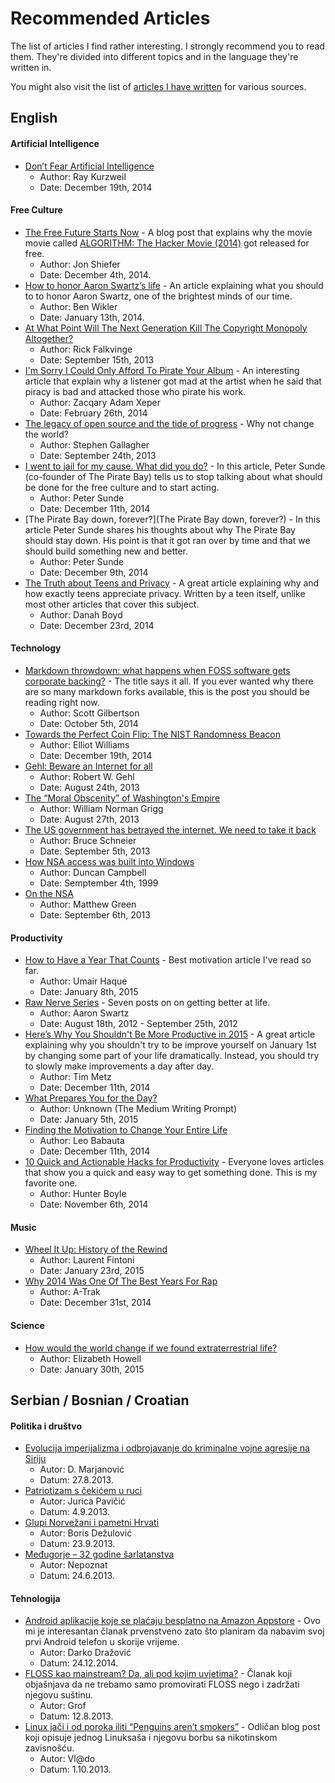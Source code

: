 # Recommended Articles

The list of articles I find rather interesting. I strongly recommend you to read them. They're divided into different topics and in the language they're written in.

You might also visit the list of [articles I have written](https://github.com/aleksandar-todorovic/https://github.com/aleksandar-todorovic/published-papers-and-articles/#my-published-papers) for various sources.

## English

#### Artificial Intelligence

* [Don’t Fear Artificial Intelligence](http://time.com/3641921/dont-fear-artificial-intelligence/)
  * Author: Ray Kurzweil
  * Date: December 19th, 2014

#### Free Culture

* [The Free Future Starts Now](http://www.brandxindustries.com/blog/2014/12/4/the-free-future-starts-now) - A blog post that explains why the movie movie called [ALGORITHM: The Hacker Movie (2014)](https://www.youtube.com/watch?v=6qpudAhYhpc) got released for free.
  * Author: Jon Shiefer
  * Date: December 4th, 2014.
* [How to honor Aaron Swartz’s life](https://medium.com/sample-collection/how-to-honor-aaron-swartz-33a2ae09598a) - An article explaining what you should to to honor Aaron Swartz, one of the brightest minds of our time.
  * Author: Ben Wikler
  * Date: January 13th, 2014.
* [At What Point Will The Next Generation Kill The Copyright Monopoly Altogether?](http://torrentfreak.com/kill-the-copyright-monopoly-altogether-130915/)
  * Author: Rick Falkvinge
  * Date: September 15th, 2013
* [I'm Sorry I Could Only Afford To Pirate Your Album](http://falkvinge.net/2013/02/26/im-sorry-i-could-only-afford-to-pirate-your-album/) - An interesting article that explain why a listener got mad at the artist when he said that piracy is bad and attacked those who pirate his work.
  * Author: Zacqary Adam Xeper
  * Date: February 26th, 2014
* [The legacy of open source and the tide of progress](https://opensource.com/life/13/9/legacy-open-source-tide-progress) - Why not change the world?
  * Author: Stephen Gallagher
  * Date: September 24th, 2013
* [I went to jail for my cause. What did you do?](http://www.wired.co.uk/news/archive/2014-12/11/peter-sunde) - In this article, Peter Sunde (co-founder of The Pirate Bay) tells us to stop talking about what should be done for the free culture and to start acting.
  * Author: Peter Sunde
  * Date: December 11th, 2014
* [The Pirate Bay down, forever?](The Pirate Bay down, forever?) - In this article Peter Sunde shares his thoughts about why The Pirate Bay should stay down. His point is that it got ran over by time and that we should build something new and better.
  * Author: Peter Sunde
  * Date: December 9th, 2014
* [The Truth about Teens and Privacy](https://medium.com/backchannel/the-truth-about-teens-and-privacy-988aee14a203) - A great article explaining why and how exactly teens appreciate privacy. Written by a teen itself, unlike most other articles that cover this subject.
  * Author: Danah Boyd
  * Date: December 23rd, 2014

#### Technology

* [Markdown throwdown: what happens when FOSS software gets corporate backing?](http://arstechnica.com/information-technology/2014/10/markdown-throwdown-what-happens-when-foss-software-gets-corporate-backing/) - The title says it all. If you ever wanted why there are so many markdown forks available, this is the post you should be reading right now.
  * Author: Scott Gilbertson
  * Date: October 5th, 2014
* [Towards the Perfect Coin Flip: The NIST Randomness Beacon](http://hackaday.com/2014/12/19/nist-randomness-beacon/)
  * Author: Elliot Williams
  * Date: December 19th, 2014
* [Gehl: Beware an Internet for all](http://www.sltrib.com/sltrib/opinion/56764743-82/internet-connected-facebook-google.html.csp)
  * Author: Robert W. Gehl
  * Date: August 24th, 2013
* [The “Moral Obscenity” of Washington's Empire](http://www.lewrockwell.com/lrc-blog/the-moral-obscenity-of-washingtons-empire/)
  * Author: William Norman Grigg
  * Date: August 27th, 2013
* [The US government has betrayed the internet. We need to take it back](http://www.theguardian.com/commentisfree/2013/sep/05/government-betrayed-internet-nsa-spying)
  * Author: Bruce Schneier
  * Date: September 5th, 2013
* [How NSA access was built into Windows](http://www.heise.de/tp/artikel/5/5263/1.html)
  * Author: Duncan Campbell
  * Date: Semptember 4th, 1999
* [On the NSA](http://blog.cryptographyengineering.com/2013/09/on-nsa.html)
  * Author: Matthew Green
  * Date: September 6th, 2013

#### Productivity

* [How to Have a Year That Counts](https://medium.com/bad-words/how-to-have-a-year-that-counts-ee7e8d196b48) - Best motivation article I've read so far.
  * Author: Umair Haque
  * Date: January 8th, 2015
* [Raw Nerve Series](http://www.aaronsw.com/weblog/rawnerve) - Seven posts on on getting better at life.
  * Author: Aaron Swartz
  * Date: August 18th, 2012 - September 25th, 2012
* [Here’s Why You Shouldn't Be More Productive in 2015](https://www.linkedin.com/pulse/heres-why-you-shouldnt-more-tim-metz) - A great article explaining why you shouldn't try to be improve yourself on January 1st by changing some part of your life dramatically. Instead, you should try to slowly make improvements a day after day.
  * Author: Tim Metz
  * Date: December 11th, 2014
* [What Prepares You for the Day?](https://medium.com/medium-writing-prompts/what-prepares-you-for-the-day-569939b9525e?recommendNoteId=25b55eba3065)
  * Author: Unknown (The Medium Writing Prompt)
  * Date: January 5th, 2015
* [Finding the Motivation to Change Your Entire Life](http://zenhabits.net/life-changing/)
  * Author: Leo Babauta
  * Date: December 11th, 2014
* [10 Quick and Actionable Hacks for Productivity](http://blog.notesmartly.com/10-quick-and-actionable-tips-for-productivity/) - Everyone loves articles that show you a quick and easy way to get something done. This is my favorite one.
  * Author: Hunter Boyle
  * Date: November 6th, 2014

#### Music

* [Wheel It Up: History of the Rewind](https://medium.com/cuepoint/wheel-it-up-history-of-the-rewind-21fdcff243d9)
  * Author: Laurent Fintoni
  * Date: January 23rd, 2015
* [Why 2014 Was One Of The Best Years For Rap](https://medium.com/cuepoint/why-2014-was-one-of-the-best-years-for-rap-40ecab5b0ecf)
  * Author: A-Trak
  * Date: December 31st, 2014

#### Science

* [How would the world change if we found extraterrestrial life?](http://phys.org/news/2015-01-world-extraterrestrial-life.html)
  * Author: Elizabeth Howell
  * Date: January 30th, 2015

## Serbian / Bosnian / Croatian

#### Politika i društvo

* [Evolucija imperijalizma i odbrojavanje do kriminalne vojne agresije na Siriju](http://www.advance.hr/vijesti/evolucija-imperijalizma-i-odbrojavanje-do-kriminalne-vojne-agresije-na-siriju/)
  * Autor: D. Marjanović
  * Datum: 27.8.2013.
* [Patriotizam s čekićem u ruci](http://www.slobodnadalmacija.hr/Hrvatska/tabid/66/articleType/ArticleView/articleId/220498/Default.aspx)
  * Autor: Jurica Pavičić
  * Datum: 4.9.2013.
* [Glupi Norvežani i pametni Hrvati](http://www.slobodnadalmacija.hr/Hrvatska/tabid/66/articleType/ArticleView/articleId/222380/Default.aspx)
  * Autor: Boris Dežulović
  * Datum: 23.9.2013.
* [Međugorje – 32 godine šarlatanstva](http://tacno.net/novosti/medugorje-32-godina-sarlatanstva/)
  * Autor: Nepoznat
  * Datum: 24.6.2013.

#### Tehnologija

* [Android aplikacije koje se plaćaju besplatno na Amazon Appstore](http://kompjuteras.com/android-aplikacije-koje-se-placaju-besplatno-na-amazon-appstore/) - Ovo mi je interesantan članak prvenstveno zato što planiram da nabavim svoj prvi Android telefon u skorije vrijeme.
  * Autor: Darko Dražović
  * Datum: 24.12.2014.
* [FLOSS kao mainstream? Da, ali pod kojim uvjetima?](http://www.linuxzasve.com/floss-kao-mainstream-da-ali-pod-kojim-uvjetima) - Članak koji objašnjava da ne trebamo samo promovirati FLOSS nego i zadržati njegovu suštinu.
  * Autor: Grof
  * Datum: 12.8.2013.
* [Linux jači i od poroka iliti “Penguins aren’t smokers”](http://www.linuxzasve.com/linux-jaci-i-od-poroka-iliti-penguins-arent-smokers) - Odličan blog post koji opisuje jednog Linuksaša i njegovu borbu sa nikotinskom zavisnošću.
  * Autor: Vl@do
  * Datum: 1.10.2013.
